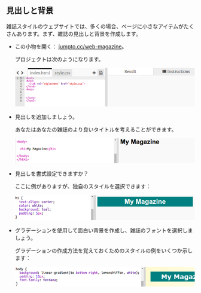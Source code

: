 ## 見出しと背景

雑誌スタイルのウェブサイトでは、多くの場合、ページに小さなアイテムがたくさんあります。まず、雑誌の見出しと背景を作成します。

+ この小物を開く： <a href="http://jumpto.cc/web-magazine" target="_blank">jumpto.cc/web-magazine</a>。
    
    プロジェクトは次のようになります。
    
    ![スクリーンショット](images/magazine-starter.png)

+ 見出しを追加しましょう。
    
    あなたはあなたの雑誌のより良いタイトルを考えることができます。
    
    ![スクリーンショット](images/magazine-heading.png)

+ 見出しを書式設定できますか？
    
    ここに例がありますが、独自のスタイルを選択できます：
    
    ![スクリーンショット](images/magazine-heading-style.png)

+ グラデーションを使用して面白い背景を作成し、雑誌のフォントを選択しましょう。
    
    グラデーションの作成方法を覚えておくためのスタイルの例をいくつか示します：
    
    ![スクリーンショット](images/magazine-background.png)